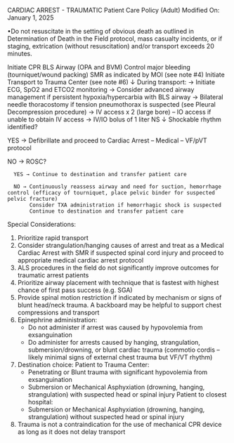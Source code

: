 CARDIAC ARREST - TRAUMATIC
Patient Care Policy (Adult)
Modified On: January 1, 2025

•Do not resuscitate in the setting of obvious death as outlined in Determination of Death in the Field protocol, mass casualty incidents, or if staging, extrication (without resuscitation) and/or transport exceeds 20 minutes.

Initiate CPR
BLS Airway (OPA and BVM)
Control major bleeding (tourniquet/wound packing)
SMR as indicated by MOI (see note #4)
Initiate Transport to Trauma Center (see note #6)
↓
During transport:
→ Initiate ECG, SpO2 and ETCO2 monitoring
→ Consider advanced airway management if persistent hypoxia/hypercarbia with BLS airway
→ Bilateral needle thoracostomy if tension pneumothorax is suspected (see Pleural Decompression procedure)
→ IV access x 2 (large bore) – IO access if unable to obtain IV access
→ IV/IO bolus of 1 liter NS
↓
Shockable rhythm identified?

YES → Defibrillate and proceed to Cardiac Arrest – Medical – VF/pVT protocol

NO → ROSC?
      
      YES → Continue to destination and transfer patient care
      
      NO → Continuously reassess airway and need for suction, hemorrhage control (efficacy of tourniquet, place pelvic binder for suspected pelvic fracture)
           Consider TXA administration if hemorrhagic shock is suspected
           Continue to destination and transfer patient care

Special Considerations:
1. Prioritize rapid transport
2. Consider strangulation/hanging causes of arrest and treat as a Medical Cardiac Arrest with SMR if suspected spinal cord injury and proceed to appropriate medical cardiac arrest protocol
3. ALS procedures in the field do not significantly improve outcomes for traumatic arrest patients
4. Prioritize airway placement with technique that is fastest with highest chance of first pass success (e.g. SGA)
5. Provide spinal motion restriction if indicated by mechanism or signs of blunt head/neck trauma. A backboard may be helpful to support chest compressions and transport
6. Epinephrine administration:
   - Do not administer if arrest was caused by hypovolemia from exsanguination
   - Do administer for arrests caused by hanging, strangulation, submersion/drowning, or blunt cardiac trauma (commotio cordis – likely minimal signs of external chest trauma but VF/VT rhythm)
7. Destination choice:
   Patient to Trauma Center:
   - Penetrating or Blunt trauma with significant hypovolemia from exsanguination
   - Submersion or Mechanical Asphyxiation (drowning, hanging, strangulation) with suspected head or spinal injury
   Patient to closest hospital:
   - Submersion or Mechanical Asphyxiation (drowning, hanging, strangulation) without suspected head or spinal injury
8. Trauma is not a contraindication for the use of mechanical CPR device as long as it does not delay transport

